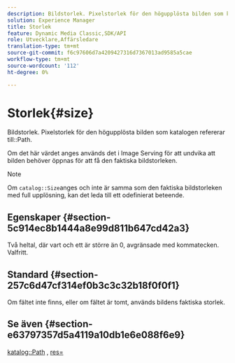 ```yaml
---
description: Bildstorlek. Pixelstorlek för den högupplösta bilden som katalogsökvägen refererar till.
solution: Experience Manager
title: Storlek
feature: Dynamic Media Classic,SDK/API
role: Utvecklare,Affärsledare
translation-type: tm+mt
source-git-commit: f6c97606d7a4209427316d7367013ad9585a5cae
workflow-type: tm+mt
source-wordcount: '112'
ht-degree: 0%

---
```



# Storlek{#size}

Bildstorlek. Pixelstorlek för den högupplösta bilden som katalogen refererar till::Path.

Om det här värdet anges används det i Image Serving för att undvika att bilden behöver öppnas för att få den faktiska bildstorleken.

>[!NOTE]
>
>Om `catalog::Size`anges och inte är samma som den faktiska bildstorleken med full upplösning, kan det leda till ett odefinierat beteende.

## Egenskaper {#section-5c914ec8b1444a8e99d811b647cd42a3}

Två heltal, där vart och ett är större än 0, avgränsade med kommatecken. Valfritt.

## Standard {#section-257c6d47cf314ef0b3c3c32b18f0f0f1}

Om fältet inte finns, eller om fältet är tomt, används bildens faktiska storlek.

## Se även {#section-e63797357d5a4119a10db1e6e088f6e9}

[katalog::Path](../../../../../../is-api/image-catalog/image-serving-api-ref/c-image-catalog-reference/c-image-svg-data-reference/c-image-data-reference/r-path-cat.md#reference-306afcaff172440ca81b85da8d78213c) ,  [res=](/help/aem-is-ir-api/is-api/http-ref/image-serving-api-ref/c-http-protocol-reference/c-command-reference/r-res.md)
